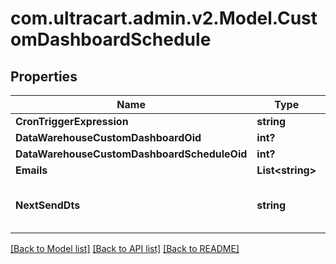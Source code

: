 # com.ultracart.admin.v2.Model.CustomDashboardSchedule
## Properties

Name | Type | Description | Notes
------------ | ------------- | ------------- | -------------
**CronTriggerExpression** | **string** |  | [optional] 
**DataWarehouseCustomDashboardOid** | **int?** |  | [optional] 
**DataWarehouseCustomDashboardScheduleOid** | **int?** |  | [optional] 
**Emails** | **List&lt;string&gt;** |  | [optional] 
**NextSendDts** | **string** | Date/time that the next send will occur. | [optional] 


[[Back to Model list]](../README.md#documentation-for-models) [[Back to API list]](../README.md#documentation-for-api-endpoints) [[Back to README]](../README.md)

